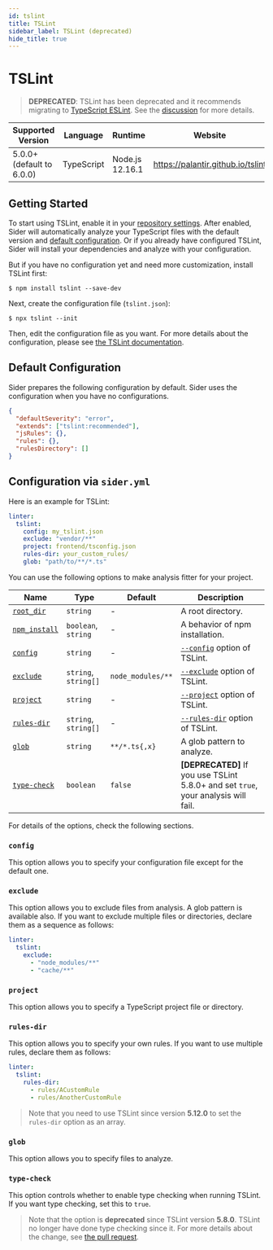 ```yaml
---
id: tslint
title: TSLint
sidebar_label: TSLint (deprecated)
hide_title: true
---
```


# TSLint

> **DEPRECATED**: TSLint has been deprecated and it recommends migrating to [TypeScript ESLint](https://github.com/typescript-eslint/typescript-eslint).
> See the [discussion](https://github.com/palantir/tslint/issues/4534) for more details.

| Supported Version         | Language   | Runtime         | Website                           |
| ------------------------- | ---------- | --------------- | --------------------------------- |
| 5.0.0+ (default to 6.0.0) | TypeScript | Node.js 12.16.1 | https://palantir.github.io/tslint |

## Getting Started

To start using TSLint, enable it in your [repository settings](../../getting-started/repository-settings.md).
After enabled, Sider will automatically analyze your TypeScript files with the default version and [default configuration](#default-configuration). Or if you already have configured TSLint, Sider will install your dependencies and analyze with your configuration.

But if you have no configuration yet and need more customization, install TSLint first:

```shell
$ npm install tslint --save-dev
```

Next, create the configuration file (`tslint.json`):

```shell
$ npx tslint --init
```

Then, edit the configuration file as you want. For more details about the configuration, please see [the TSLint documentation](https://palantir.github.io/tslint/usage/configuration).

## Default Configuration

Sider prepares the following configuration by default. Sider uses the configuration when you have no configurations.

```json
{
  "defaultSeverity": "error",
  "extends": ["tslint:recommended"],
  "jsRules": {},
  "rules": {},
  "rulesDirectory": []
}
```

## Configuration via `sider.yml`

Here is an example for TSLint:

```yaml
linter:
  tslint:
    config: my_tslint.json
    exclude: "vendor/**"
    project: frontend/tsconfig.json
    rules-dir: your_custom_rules/
    glob: "path/to/**/*.ts"
```

You can use the following options to make analysis fitter for your project.

| Name                                                                                        | Type                 | Default           | Description                                                                        |
| ------------------------------------------------------------------------------------------- | -------------------- | ----------------- | ---------------------------------------------------------------------------------- |
| [`root_dir`](../../getting-started/custom-configuration.md#linteranalyzer_idroot_dir)       | `string`             | -                 | A root directory.                                                                  |
| [`npm_install`](../../getting-started/custom-configuration.md#linteranalyzer_idnpm_install) | `boolean`, `string`  | -                 | A behavior of npm installation.                                                    |
| [`config`](#config)                                                                         | `string`             | -                 | [`--config`](https://palantir.github.io/tslint/usage/cli) option of TSLint.        |
| [`exclude`](#exclude)                                                                       | `string`, `string[]` | `node_modules/**` | [`--exclude`](https://palantir.github.io/tslint/usage/cli) option of TSLint.       |
| [`project`](#project)                                                                       | `string`             | -                 | [`--project`](https://palantir.github.io/tslint/usage/cli) option of TSLint.       |
| [`rules-dir`](#rules-dir)                                                                   | `string`, `string[]` | -                 | [`--rules-dir`](https://palantir.github.io/tslint/usage/cli) option of TSLint.     |
| [`glob`](#glob)                                                                             | `string`             | `**/*.ts{,x}`     | A glob pattern to analyze.                                                         |
| [`type-check`](#type-check)                                                                 | `boolean`            | `false`           | **[DEPRECATED]** If you use TSLint 5.8.0+ and set `true`, your analysis will fail. |

For details of the options, check the following sections.

### `config`

This option allows you to specify your configuration file except for the default one.

### `exclude`

This option allows you to exclude files from analysis. A glob pattern is available also. If you want to exclude multiple files or directories, declare them as a sequence as follows:

```yaml
linter:
  tslint:
    exclude:
      - "node_modules/**"
      - "cache/**"
```

### `project`

This option allows you to specify a TypeScript project file or directory.

### `rules-dir`

This option allows you to specify your own rules. If you want to use multiple rules, declare them as follows:

```yaml
linter:
  tslint:
    rules-dir:
      - rules/ACustomRule
      - rules/AnotherCustomRule
```

> Note that you need to use TSLint since version **5.12.0** to set the `rules-dir` option as an array.

### `glob`

This option allows you to specify files to analyze.

### `type-check`

This option controls whether to enable type checking when running TSLint. If you want type checking, set this to `true`.

> Note that the option is **deprecated** since TSLint version **5.8.0**. TSLint no longer have done type checking since it. For more details about the change, see [the pull request](https://github.com/palantir/tslint/pull/3322).
